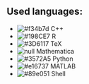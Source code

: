 ## Used languages:

* ![#f34b7d](https://via.placeholder.com/15/f03c15/000000?text=+) C++
* ![#198CE7](https://via.placeholder.com/15/f03c15/000000?text=+) R
* ![#3D6117](https://via.placeholder.com/15/f03c15/000000?text=+) TeX
* ![null](https://via.placeholder.com/15/f03c15/000000?text=+) Mathematica
* ![#3572A5](https://via.placeholder.com/15/f03c15/000000?text=+) Python
* ![#e16737](https://via.placeholder.com/15/f03c15/000000?text=+) MATLAB
* ![#89e051](https://via.placeholder.com/15/f03c15/000000?text=+) Shell
